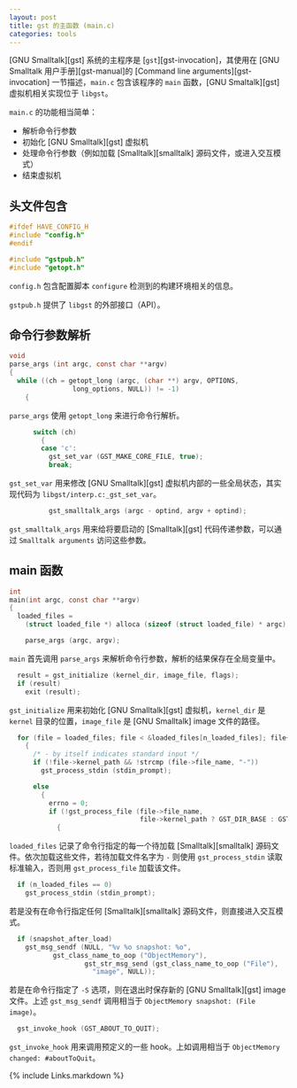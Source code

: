 ```yaml
---
layout: post
title: gst 的主函数 (main.c)
categories: tools
---
```


[GNU Smalltalk][gst] 系统的主程序是 [`gst`][gst-invocation]，其使用在 [GNU Smalltalk 用户手册][gst-manual]的 [Command line arguments][gst-invocation] 一节描述，`main.c` 包含该程序的 `main` 函数，[GNU Smaltalk][gst] 虚拟机相关实现位于 `libgst`。

`main.c` 的功能相当简单：

* 解析命令行参数
* 初始化 [GNU Smalltalk][gst] 虚拟机
* 处理命令行参数（例如加载 [Smalltalk][smalltalk] 源码文件，或进入交互模式）
* 结束虚拟机

## 头文件包含

```C
#ifdef HAVE_CONFIG_H
#include "config.h"
#endif

#include "gstpub.h"
#include "getopt.h"
```

`config.h` 包含配置脚本 `configure` 检测到的构建环境相关的信息。

`gstpub.h` 提供了 `libgst` 的外部接口（API）。

## 命令行参数解析

```C
void
parse_args (int argc, const char **argv)
{
  while ((ch = getopt_long (argc, (char **) argv, OPTIONS,
			    long_options, NULL)) != -1)
    {
```

`parse_args` 使用 `getopt_long` 来进行命令行解析。

```C
      switch (ch)
        {
        case 'c':
          gst_set_var (GST_MAKE_CORE_FILE, true);
          break;
```

`gst_set_var` 用来修改 [GNU Smalltalk][gst] 虚拟机内部的一些全局状态，其实现代码为 `libgst/interp.c:_gst_set_var`。

```C
          gst_smalltalk_args (argc - optind, argv + optind);
```

`gst_smalltalk_args` 用来给将要启动的 [Smalltalk][gst] 代码传递参数，可以通过 `Smalltalk arguments` 访问这些参数。

## main 函数

```C
int
main(int argc, const char **argv)
{
  loaded_files =
    (struct loaded_file *) alloca (sizeof (struct loaded_file) * argc);

    parse_args (argc, argv);
```

`main` 首先调用 `parse_args` 来解析命令行参数，解析的结果保存在全局变量中。

```C
  result = gst_initialize (kernel_dir, image_file, flags);
  if (result)
    exit (result);
```

`gst_initialize` 用来初始化 [GNU Smalltalk][gst] 虚拟机，`kernel_dir` 是 `kernel` 目录的位置，`image_file` 是 [GNU Smalltalk] image 文件的路径。

```C
  for (file = loaded_files; file < &loaded_files[n_loaded_files]; file++)
    {
      /* - by itself indicates standard input */
      if (!file->kernel_path && !strcmp (file->file_name, "-"))
        gst_process_stdin (stdin_prompt);

      else
        {
          errno = 0;
          if (!gst_process_file (file->file_name,
                                 file->kernel_path ? GST_DIR_BASE : GST_DIR_ABS))
            {
```

`loaded_files` 记录了命令行指定的每一个待加载 [Smalltalk][smalltalk] 源码文件。依次加载这些文件，若待加载文件名字为 `-` 则使用 `gst_process_stdin` 读取标准输入，否则用 `gst_process_file` 加载该文件。

```C
  if (n_loaded_files == 0)
    gst_process_stdin (stdin_prompt);
```

若是没有在命令行指定任何 [Smalltalk][smalltalk] 源码文件，则直接进入交互模式。

```C
  if (snapshot_after_load)
    gst_msg_sendf (NULL, "%v %o snapshot: %o", 
		   gst_class_name_to_oop ("ObjectMemory"),
                   gst_str_msg_send (gst_class_name_to_oop ("File"),
				     "image", NULL));
```

若是在命令行指定了 `-S` 选项，则在退出时保存新的 [GNU Smalltalk][gst] image 文件。上述 `gst_msg_sendf` 调用相当于 `ObjectMemory snapshot: (File image)`。

```C
  gst_invoke_hook (GST_ABOUT_TO_QUIT);
```
      
`gst_invoke_hook` 用来调用预定义的一些 hook。上如调用相当于 `ObjectMemory changed: #aboutToQuit`。

[links]: <> (Link list)

{% include Links.markdown %}
